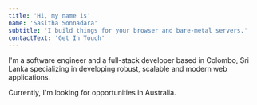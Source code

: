 ```yaml
---
title: 'Hi, my name is'
name: 'Sasitha Sonnadara'
subtitle: 'I build things for your browser and bare-metal servers.'
contactText: 'Get In Touch'
---
```


I'm a software engineer and a full-stack developer based in Colombo, Sri Lanka specializing in developing
robust, scalable and modern
web applications.

Currently, I'm looking for opportunities in Australia.
